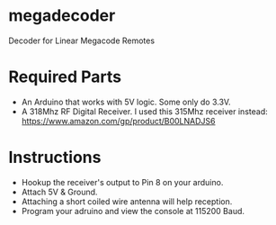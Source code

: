 # megadecoder
Decoder for Linear Megacode Remotes

# Required Parts
* An Arduino that works with 5V logic.
  Some only do 3.3V.
* A 318Mhz RF Digital Receiver.  I used this 315Mhz receiver instead:
  https://www.amazon.com/gp/product/B00LNADJS6

# Instructions
* Hookup the receiver's output to Pin 8 on your arduino.
* Attach 5V & Ground.
* Attaching a short coiled wire antenna will help reception.
* Program your adruino and view the console at 115200 Baud.
